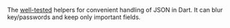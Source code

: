 The [well-tested](https://github.com/{{owner_id}}/{{project_id}}/tree/master/test) helpers for convenient handling of JSON in Dart. It can blur key/passwords and keep only important fields.
